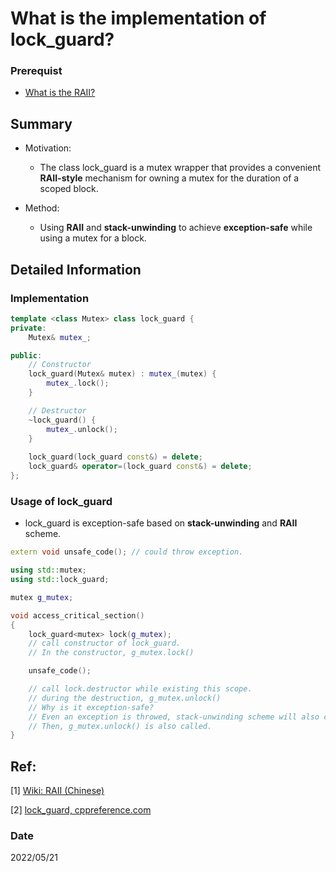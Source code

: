 # What is the implementation of lock_guard?

### Prerequist
- [What is the RAII?](/4_EfectiveCplusplus/EC_3_ResourceManagement/RAII.md)


## Summary
- Motivation:
    - The class lock_guard is a mutex wrapper that provides a convenient **RAII-style** mechanism for owning a mutex for the duration of a scoped block.
    
- Method: 
    - Using **RAII** and **stack-unwinding** to achieve **exception-safe** while using a mutex for a block.

## Detailed Information
### Implementation
~~~c++
template <class Mutex> class lock_guard {
private:
    Mutex& mutex_;

public:
    // Constructor
    lock_guard(Mutex& mutex) : mutex_(mutex) {  
        mutex_.lock(); 
    }

    // Destructor
    ~lock_guard() { 
        mutex_.unlock(); 
    }
    
    lock_guard(lock_guard const&) = delete;
    lock_guard& operator=(lock_guard const&) = delete;
};
~~~

### Usage of lock_guard
- lock_guard is exception-safe based on **stack-unwinding** and **RAII** scheme.

~~~c++
extern void unsafe_code(); // could throw exception.

using std::mutex;
using std::lock_guard;

mutex g_mutex;

void access_critical_section()
{
    lock_guard<mutex> lock(g_mutex);
    // call constructor of lock_guard.
    // In the constructor, g_mutex.lock()

    unsafe_code();

    // call lock.destructor while existing this scope.
    // during the destruction, g_mutex.unlock()
    // Why is it exception-safe?
    // Even an exception is throwed, stack-unwinding scheme will also call the destructor of lock_guard.
    // Then, g_mutex.unlock() is also called.
}
~~~


## Ref:

[1] [Wiki: RAII (Chinese)](https://zh.wikipedia.org/wiki/RAII)

[2] [lock_guard, cppreference.com](https://en.cppreference.com/w/cpp/thread/lock_guard)

### Date
2022/05/21